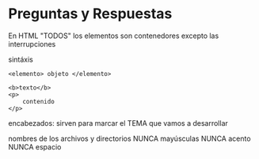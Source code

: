 # Preguntas y Respuestas


En HTML "TODOS" los elementos son contenedores
excepto las interrupciones


sintáxis

    <elemento> objeto </elemento>

    <b>texto</b>
    <p>
        contenido
    </p>



encabezados: sirven para marcar el TEMA
que vamos a desarrollar







nombres de los archivos y directorios
NUNCA mayúsculas
NUNCA acento
NUNCA espacio

